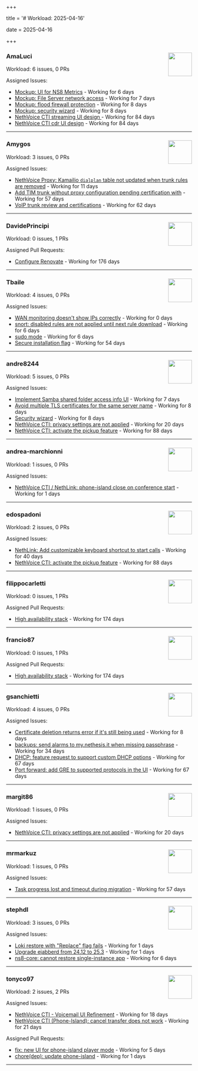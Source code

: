 +++

title = '# Workload: 2025-04-16'

date = 2025-04-16

+++

### AmaLuci <img src='https://avatars.githubusercontent.com/u/166636295?v=4&s=64' width='64' height='64' style='float:right;' /> ###
Workload: 6 issues, 0 PRs


Assigned Issues:
- [Mockup: UI for NS8 Metrics](https://github.com/NethServer/dev/issues/7395) - Working for 6 days
- [Mockup: File Server network access](https://github.com/NethServer/dev/issues/7389) - Working for 7 days
- [Mockup: flood firewall protection](https://github.com/NethServer/nethsecurity/issues/1160) - Working for 8 days
- [Mockup: security wizard](https://github.com/NethServer/nethsecurity/issues/1159) - Working for 8 days
- [NethVoice CTI streaming UI design ](https://github.com/NethServer/dev/issues/7272) - Working for 84 days
- [NethVoice CTI cdr UI design](https://github.com/NethServer/dev/issues/7271) - Working for 84 days
---

### Amygos <img src='https://avatars.githubusercontent.com/u/510232?v=4&s=64' width='64' height='64' style='float:right;' /> ###
Workload: 3 issues, 0 PRs


Assigned Issues:
- [NethVoice Proxy: Kamailio `dialplan` table not updated when trunk rules are removed](https://github.com/NethServer/dev/issues/7379) - Working for 11 days
- [Add TIM trunk without proxy configuration pending certification with](https://github.com/NethServer/dev/issues/7321) - Working for 57 days
- [VoIP trunk review and certifications](https://github.com/NethServer/dev/issues/7310) - Working for 62 days
---

### DavidePrincipi <img src='https://avatars.githubusercontent.com/u/2920838?v=4&s=64' width='64' height='64' style='float:right;' /> ###
Workload: 0 issues, 1 PRs


Assigned Pull Requests:
- [Configure Renovate](https://github.com/NethServer/ns8-passbolt/pull/1) - Working for 176 days
---

### Tbaile <img src='https://avatars.githubusercontent.com/u/8052641?v=4&s=64' width='64' height='64' style='float:right;' /> ###
Workload: 4 issues, 0 PRs


Assigned Issues:
- [WAN monitoring doesn't show IPs correctly](https://github.com/NethServer/nethsecurity/issues/1175) - Working for 0 days
- [snort: disabled rules are not applied until next rule download](https://github.com/NethServer/nethsecurity/issues/1165) - Working for 6 days
- [sudo mode](https://github.com/NethServer/nethsecurity/issues/1164) - Working for 6 days
- [Secure installation flag](https://github.com/NethServer/nethsecurity/issues/1088) - Working for 54 days
---

### andre8244 <img src='https://avatars.githubusercontent.com/u/4612169?v=4&s=64' width='64' height='64' style='float:right;' /> ###
Workload: 5 issues, 0 PRs


Assigned Issues:
- [Implement Samba shared folder access info UI](https://github.com/NethServer/dev/issues/7394) - Working for 7 days
- [Avoid multiple TLS certificates for the same server name](https://github.com/NethServer/dev/issues/7383) - Working for 8 days
- [Security wizard](https://github.com/NethServer/nethsecurity/issues/1157) - Working for 8 days
- [NethVoice CTI: privacy settings are not applied](https://github.com/NethServer/dev/issues/7363) - Working for 20 days
- [NethVoice CTI: activate the pickup feature](https://github.com/NethServer/dev/issues/7262) - Working for 88 days
---

### andrea-marchionni <img src='https://avatars.githubusercontent.com/u/6448460?v=4&s=64' width='64' height='64' style='float:right;' /> ###
Workload: 1 issues, 0 PRs


Assigned Issues:
- [NethVoice CTI / NethLink: phone-island close on conference start](https://github.com/NethServer/dev/issues/7406) - Working for 1 days
---

### edospadoni <img src='https://avatars.githubusercontent.com/u/6152486?v=4&s=64' width='64' height='64' style='float:right;' /> ###
Workload: 2 issues, 0 PRs


Assigned Issues:
- [NethLink: Add customizable keyboard shortcut to start calls](https://github.com/NethServer/dev/issues/7341) - Working for 40 days
- [NethVoice CTI: activate the pickup feature](https://github.com/NethServer/dev/issues/7262) - Working for 88 days
---

### filippocarletti <img src='https://avatars.githubusercontent.com/u/106798?v=4&s=64' width='64' height='64' style='float:right;' /> ###
Workload: 0 issues, 1 PRs


Assigned Pull Requests:
- [High availability stack](https://github.com/NethServer/nethsecurity/pull/871) - Working for 174 days
---

### francio87 <img src='https://avatars.githubusercontent.com/u/42090061?v=4&s=64' width='64' height='64' style='float:right;' /> ###
Workload: 0 issues, 1 PRs


Assigned Pull Requests:
- [High availability stack](https://github.com/NethServer/nethsecurity/pull/871) - Working for 174 days
---

### gsanchietti <img src='https://avatars.githubusercontent.com/u/804596?v=4&s=64' width='64' height='64' style='float:right;' /> ###
Workload: 4 issues, 0 PRs


Assigned Issues:
- [Certificate deletion returns error if it's still being used](https://github.com/NethServer/nethsecurity/issues/1156) - Working for 8 days
- [backups: send alarms to my.nethesis.it when missing passphrase](https://github.com/NethServer/nethsecurity/issues/1119) - Working for 34 days
- [DHCP: feature request to support custom DHCP options](https://github.com/NethServer/nethsecurity/issues/1070) - Working for 67 days
- [Port forward: add GRE to supported protocols in the UI](https://github.com/NethServer/nethsecurity/issues/1069) - Working for 67 days
---

### margit86 <img src='https://avatars.githubusercontent.com/u/67374535?v=4&s=64' width='64' height='64' style='float:right;' /> ###
Workload: 1 issues, 0 PRs


Assigned Issues:
- [NethVoice CTI: privacy settings are not applied](https://github.com/NethServer/dev/issues/7363) - Working for 20 days
---

### mrmarkuz <img src='https://avatars.githubusercontent.com/u/31746411?v=4&s=64' width='64' height='64' style='float:right;' /> ###
Workload: 1 issues, 0 PRs


Assigned Issues:
- [Task progress lost and timeout during migration](https://github.com/NethServer/dev/issues/7319) - Working for 57 days
---

### stephdl <img src='https://avatars.githubusercontent.com/u/3164851?v=4&s=64' width='64' height='64' style='float:right;' /> ###
Workload: 3 issues, 0 PRs


Assigned Issues:
- [Loki restore with "Replace" flag fails](https://github.com/NethServer/dev/issues/7405) - Working for 1 days
- [Upgrade ejabberd from 24.12 to 25.3](https://github.com/NethServer/dev/issues/7404) - Working for 1 days
- [ns8-core: cannot restore single-instance app](https://github.com/NethServer/dev/issues/7396) - Working for 6 days
---

### tonyco97 <img src='https://avatars.githubusercontent.com/u/36625268?v=4&s=64' width='64' height='64' style='float:right;' /> ###
Workload: 2 issues, 2 PRs


Assigned Issues:
- [NethVoice CTI - Voicemail UI Refinement](https://github.com/NethServer/dev/issues/7368) - Working for 18 days
- [NethVoice CTI (Phone-Island): cancel transfer does not work](https://github.com/NethServer/dev/issues/7358) - Working for 21 days

Assigned Pull Requests:
- [fix: new UI for phone-island player mode](https://github.com/nethesis/phone-island/pull/93) - Working for 5 days
- [chore(dep): update phone-island](https://github.com/NethServer/nethlink/pull/57) - Working for 1 days
---

